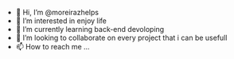 - 👋 Hi, I’m @moreirazhelps
- 👀 I’m interested in enjoy life
- 🌱 I’m currently learning back-end devoloping
- 💞️ I’m looking to collaborate on every project that i can be usefull
- 📫 How to reach me ...

<!---
moreirazhelps/moreirazhelps is a ✨ special ✨ repository because its `README.md` (this file) appears on your GitHub profile.
You can click the Preview link to take a look at your changes.
--->
